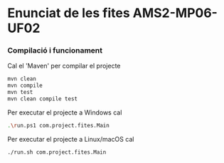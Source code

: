 # Enunciat de les fites AMS2-MP06-UF02 #

### Compilació i funcionament ###

Cal el 'Maven' per compilar el projecte
```bash
mvn clean
mvn compile
mvn test
mvn clean compile test
```

Per executar el projecte a Windows cal
```bash
.\run.ps1 com.project.fites.Main
```

Per executar el projecte a Linux/macOS cal
```bash
./run.sh com.project.fites.Main
```
